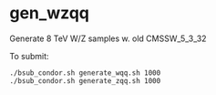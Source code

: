 # gen_wzqq

Generate 8 TeV W/Z samples w. old CMSSW_5_3_32

To submit:
```
./bsub_condor.sh generate_wqq.sh 1000
./bsub_condor.sh generate_zqq.sh 1000
```
